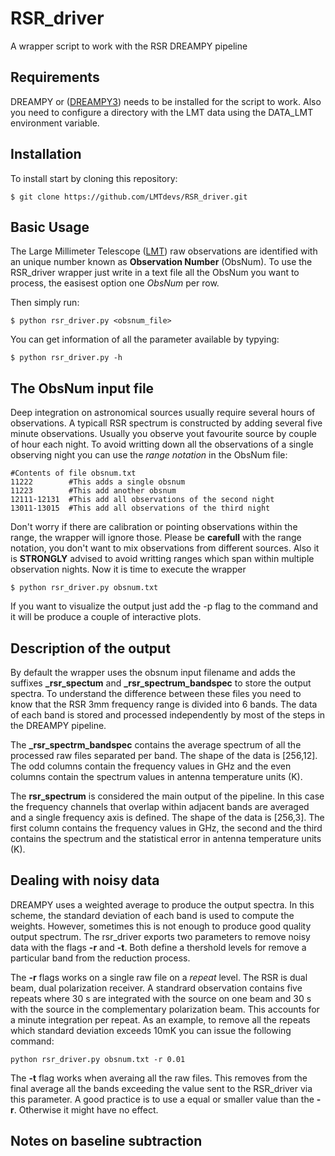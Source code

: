 # RSR_driver
A wrapper script to work with the RSR DREAMPY pipeline

## Requirements
DREAMPY or ([DREAMPY3](https://github.com/lmt-heterodyne/dreampy3)) needs to be installed for the script to work. Also you need to configure a directory with the LMT data using the DATA_LMT environment variable. 

## Installation

To install start by cloning this repository:

```
$ git clone https://github.com/LMTdevs/RSR_driver.git
```

## Basic Usage

The Large Millimeter Telescope ([LMT](http://lmtgtm.org/)) raw observations are identified with an unique number known as **Observation Number** (ObsNum). To use the RSR_driver wrapper just write in a text file all the ObsNum you want to process, the easisest option one *ObsNum* per row.

Then simply run: 
```
$ python rsr_driver.py <obsnum_file>
```

You can get information of all the parameter available by typying:
```
$ python rsr_driver.py -h
```
## The ObsNum input file

Deep integration on astronomical sources usually require several hours of observations. A typicall RSR spectrum is constructed by adding several five minute observations. Usually you observe yout favourite source by couple of hour each night. To avoid writting down all the observations of a single observing night you can use the *range notation* in the ObsNum file:

```
#Contents of file obsnum.txt
11222        #This adds a single obsnum
11223        #This add another obsnum
12111-12131  #This add all observations of the second night
13011-13015  #This add all observations of the third night
```
Don't worry if there are calibration or pointing observations within the range, the wrapper will ignore those. Please be **carefull** with the range notation, you don't want to mix observations from different sources. Also it is **STRONGLY** advised to avoid writting ranges which span within multiple observation nights. Now it is time to execute the wrapper
```
$ python rsr_driver.py obsnum.txt
```
If you want to visualize the output just add the -p flag to the command and it will be produce a couple of interactive plots.

## Description of the output

By default the wrapper uses the obsnum input filename and adds the suffixes **_rsr_spectum** and **_rsr_spectrum_bandspec** to store the output spectra. 
To understand the difference between these files you need to know that the RSR 3mm frequency range is divided into 6 bands. The data of each band is stored and processed independently by most of the steps in the DREAMPY pipeline.

The **_rsr_spectrm_bandspec** contains the average spectrum of all the processed raw files separated per band. The shape of the data is [256,12]. The odd columns contain the frequency values in GHz and the even columns contain the spectrum values in antenna temperature units (K).

The **rsr_spectrum** is considered the main output of the pipeline. In this case the frequency channels that overlap within adjacent bands are averaged and a single frequency axis is defined. The shape of the data is [256,3]. The first column contains the frequency values in GHz, the second and the third contains the spectrum and the statistical error in antenna temperature units (K).

## Dealing with noisy data

DREAMPY uses a weighted average to produce the output spectra. In this scheme, the standard deviation of each band is used to compute the weights. However, sometimes this is not enough to produce good quality output spectrum. The rsr_driver exports two parameters to remove noisy data with the flags **-r** and **-t**. Both define a thershold levels for remove a particular band from the reduction process.

The **-r** flags works on a single raw file on a *repeat* level. The RSR is dual beam, dual polarization receiver. A standrard observation contains five repeats where 30 s are integrated with the source on one beam and 30 s with the source in the complementary polarization beam. This accounts for a  minute integration per repeat. As an example, to remove all the repeats which standard deviation exceeds 10mK you can issue the following command:

```
python rsr_driver.py obsnum.txt -r 0.01
```

The **-t** flag works when averaing all the raw files. This removes from the final average all the bands exceeding the value sent to the RSR_driver via this parameter. A good practice is to use a equal or smaller value than the **-r**. Otherwise it might have no effect.

## Notes on baseline subtraction




